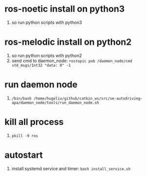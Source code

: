 # ros-noetic install on python3
1. so run python scripts with python3

# ros-melodic install on python2
1. so run python scripts with python2
2. send cmd to daemon_node: `rostopic pub /daemon_node/cmd std_msgs/Int32 "data: 0" -1`

# run daemon node
1. `/bin/bash /home/hugoliu/github/catkin_ws/src/se-autodriving-apa/daemon_node/tools/run_daemon_node.sh`

# kill all process
1. `pkill -9 ros`

# autostart
1. install systemd service and timer: `bash install_service.sh`